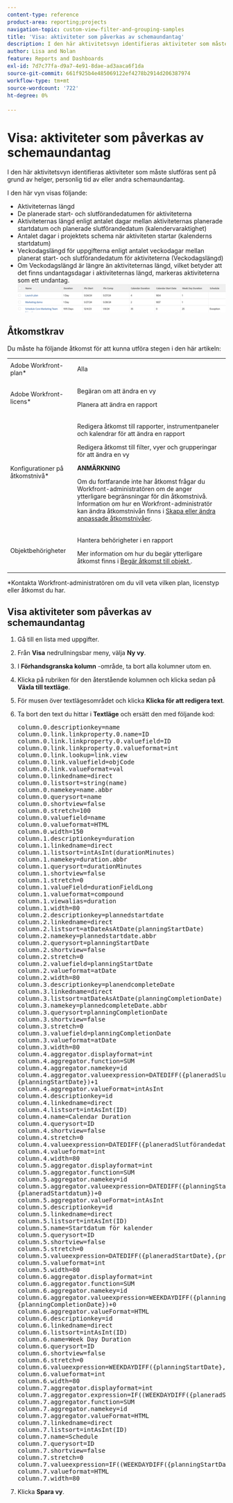 ```yaml
---
content-type: reference
product-area: reporting;projects
navigation-topic: custom-view-filter-and-grouping-samples
title: 'Visa: aktiviteter som påverkas av schemaundantag'
description: I den här aktivitetsvyn identifieras aktiviteter som måste slutföras sent på grund av helger, personlig tid av eller andra schemaundantag.
author: Lisa and Nolan
feature: Reports and Dashboards
exl-id: 7d7c77fa-d9a7-4e91-8dae-ad3aaca6f1da
source-git-commit: 661f925b4e485069122ef4278b2914d206387974
workflow-type: tm+mt
source-wordcount: '722'
ht-degree: 0%

---
```


# Visa: aktiviteter som påverkas av schemaundantag

I den här aktivitetsvyn identifieras aktiviteter som måste slutföras sent på grund av helger, personlig tid av eller andra schemaundantag.

I den här vyn visas följande:

* Aktiviteternas längd
* De planerade start- och slutförandedatumen för aktiviteterna
* Aktiviteternas längd enligt antalet dagar mellan aktiviteternas planerade startdatum och planerade slutförandedatum (kalendervaraktighet)
* Antalet dagar i projektets schema när aktiviteten startar (kalenderns startdatum)
* Veckodagslängd för uppgifterna enligt antalet veckodagar mellan planerat start- och slutförandedatum för aktiviteterna (Veckodagslängd)
* Om Veckodagslängd är längre än aktiviteternas längd, vilket betyder att det finns undantagsdagar i aktiviteternas längd, markeras aktiviteterna som ett undantag.\
   ![tasks_with_calendar_exception.png](assets/tasks-with-calendar-exceptions-350x51.png)

## Åtkomstkrav

Du måste ha följande åtkomst för att kunna utföra stegen i den här artikeln:

<table style="table-layout:auto"> 
 <col> 
 <col> 
 <tbody> 
  <tr> 
   <td role="rowheader">Adobe Workfront-plan*</td> 
   <td> <p>Alla</p> </td> 
  </tr> 
  <tr> 
   <td role="rowheader">Adobe Workfront-licens*</td> 
   <td> <p>Begäran om att ändra en vy </p>
   <p>Planera att ändra en rapport</p> </td> 
  </tr> 
  <tr> 
   <td role="rowheader">Konfigurationer på åtkomstnivå*</td> 
   <td> <p>Redigera åtkomst till rapporter, instrumentpaneler och kalendrar för att ändra en rapport</p> <p>Redigera åtkomst till filter, vyer och grupperingar för att ändra en vy</p> <p><b>ANMÄRKNING</b>

Om du fortfarande inte har åtkomst frågar du Workfront-administratören om de anger ytterligare begränsningar för din åtkomstnivå. Information om hur en Workfront-administratör kan ändra åtkomstnivån finns i <a href="../../../administration-and-setup/add-users/configure-and-grant-access/create-modify-access-levels.md" class="MCXref xref">Skapa eller ändra anpassade åtkomstnivåer</a>.</p> </td>
</tr>   
  <tr> 
   <td role="rowheader">Objektbehörigheter</td> 
   <td> <p>Hantera behörigheter i en rapport</p> <p>Mer information om hur du begär ytterligare åtkomst finns i <a href="../../../workfront-basics/grant-and-request-access-to-objects/request-access.md" class="MCXref xref">Begär åtkomst till objekt </a>.</p> </td> 
  </tr> 
 </tbody> 
</table>

&#42;Kontakta Workfront-administratören om du vill veta vilken plan, licenstyp eller åtkomst du har.

## Visa aktiviteter som påverkas av schemaundantag

1. Gå till en lista med uppgifter.
1. Från **Visa** nedrullningsbar meny, välja **Ny vy**.

1. I **Förhandsgranska kolumn** -område, ta bort alla kolumner utom en.
1. Klicka på rubriken för den återstående kolumnen och klicka sedan på **Växla till textläge**.
1. För musen över textlägesområdet och klicka **Klicka för att redigera text**.
1. Ta bort den text du hittar i **Textläge** och ersätt den med följande kod:
   <pre>column.0.descriptionkey=name<br>column.0.link.linkproperty.0.name=ID<br>column.0.link.linkproperty.0.valuefield=ID<br>column.0.link.linkproperty.0.valueformat=int<br>column.0.link.lookup=link.view<br>column.0.link.valuefield=objCode<br>column.0.link.valueFormat=val<br>column.0.linkedname=direct<br>column.0.listsort=string(name)<br>column.0.namekey=name.abbr<br>column.0.querysort=name<br>column.0.shortview=false<br>column.0.stretch=100<br>column.0.valuefield=name<br>column.0.valueformat=HTML<br>column.0.width=150<br>column.1.descriptionkey=duration<br>column.1.linkedname=direct<br>column.1.listsort=intAsInt(durationMinutes)<br>column.1.namekey=duration.abbr<br>column.1.querysort=durationMinutes<br>column.1.shortview=false<br>column.1.stretch=0<br>column.1.valueField=durationFieldLong<br>column.1.valueformat=compound<br>column.1.viewalias=duration<br>column.1.width=80<br>column.2.descriptionkey=plannedstartdate<br>column.2.linkedname=direct<br>column.2.listsort=atDateAsAtDate(planningStartDate)<br>column.2.namekey=plannedstartdate.abbr<br>column.2.querysort=planningStartDate<br>column.2.shortview=false<br>column.2.stretch=0<br>column.2.valuefield=planningStartDate<br>column.2.valueformat=atDate<br>column.2.width=80<br>column.3.descriptionkey=planendcompleteDate<br>column.3.linkedname=direct<br>column.3.listsort=atDateAsAtDate(planningCompletionDate)<br>column.3.namekey=plannedcompleteDate.abbr<br>column.3.querysort=planningCompletionDate<br>column.3.shortview=false<br>column.3.stretch=0<br>column.3.valuefield=planningCompletionDate<br>column.3.valueformat=atDate<br>column.3.width=80<br>column.4.aggregator.displayformat=int<br>column.4.aggregator.function=SUM<br>column.4.aggregator.namekey=id<br>column.4.aggregator.valueexpression=DATEDIFF({planeradSlutförandedatum},<br>{planningStartDate})+1<br>column.4.aggregator.valueFormat=intAsInt<br>column.4.descriptionkey=id<br>column.4.linkedname=direct<br>column.4.listsort=intAsInt(ID)<br>column.4.name=Calendar Duration<br>column.4.querysort=ID<br>column.4.shortview=false<br>column.4.stretch=0<br>column.4.valueexpression=DATEDIFF({planeradSlutförandedatum},{planeradStartdatum})+1<br>column.4.valueformat=int<br>column.4.width=80<br>column.5.aggregator.displayformat=int<br>column.5.aggregator.function=SUM<br>column.5.aggregator.namekey=id<br>column.5.aggregator.valueexpression=DATEDIFF({planningStartDate},{project}).<br>{planeradStartdatum})+0<br>column.5.aggregator.valueFormat=intAsInt<br>column.5.descriptionkey=id<br>column.5.linkedname=direct<br>column.5.listsort=intAsInt(ID)<br>column.5.name=Startdatum för kalender<br>column.5.querysort=ID<br>column.5.shortview=false<br>column.5.stretch=0<br>column.5.valueexpression=DATEDIFF({planeradStartDate},{project}).{planeradStartdatum})+0<br>column.5.valueformat=int<br>column.5.width=80<br>column.6.aggregator.displayformat=int<br>column.6.aggregator.function=SUM<br>column.6.aggregator.namekey=id<br>column.6.aggregator.valueexpression=WEEKDAYDIFF({planningStartDate}},<br>{planningCompletionDate})+0<br>column.6.aggregator.valueFormat=HTML<br>column.6.descriptionkey=id<br>column.6.linkedname=direct<br>column.6.listsort=intAsInt(ID)<br>column.6.name=Week Day Duration<br>column.6.querysort=ID<br>column.6.shortview=false<br>column.6.stretch=0<br>column.6.valueexpression=WEEKDAYDIFF({planningStartDate},{planningCompletionDate})+0<br>column.6.valueformat=int<br>column.6.width=80<br>column.7.aggregator.displayformat=int<br>column.7.aggregator.expression=IF((WEEKDAYDIFF({planeradStartdatum},{planeradSlutförandedatum}))&gt;({duration}/480),"Exception",")<br>column.7.aggregator.function=SUM<br>column.7.aggregator.namekey=id<br>column.7.aggregator.valueFormat=HTML<br>column.7.linkedname=direct<br>column.7.listsort=intAsInt(ID)<br>column.7.name=Schedule<br>column.7.querysort=ID<br>column.7.shortview=false<br>column.7.stretch=0<br>column.7.valueexpression=IF((WEEKDAYDIFF({planningStartDate},{planningCompletionDate}))&gt;({duration}/480),"Exception",")<br>column.7.valueformat=HTML<br>column.7.width=80</pre>

1. Klicka **Spara vy**.
